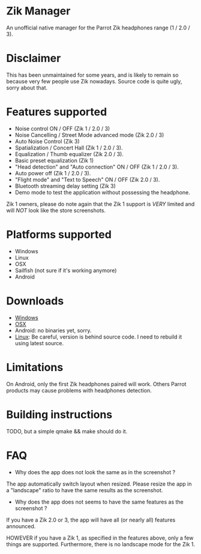 # Zik Manager

An unofficial native manager for the Parrot Zik headphones range (1 / 2.0 / 3).

# Disclaimer

This has been unmaintained for some years, and is likely to remain so because very few people use Zik nowadays. Source code is quite ugly, sorry about that.

# Features supported

- Noise control ON / OFF (Zik 1 / 2.0 / 3)
- Noise Cancelling / Street Mode advanced mode (Zik 2.0 / 3)
- Auto Noise Control (Zik 3)
- Spatialization / Concert Hall (Zik 1 / 2.0 / 3).
- Equalization / Thumb equalizer (Zik 2.0 / 3).
- Basic preset equalization (Zik 1)
- "Head detection" and "Auto connection" ON / OFF (Zik 1 / 2.0 / 3).
- Auto power off (Zik 1 / 2.0 / 3).
- "Flight mode" and "Text to Speech" ON / OFF (Zik 2.0 / 3).
- Bluetooth streaming delay setting (Zik 3)
- Demo mode to test the application without possessing the headphone.

Zik 1 owners, please do note again that the Zik 1 support is _VERY_ limited and will _NOT_ look like the store screenshots.

# Platforms supported

- Windows
- Linux
- OSX
- Sailfish (not sure if it's working anymore)
- Android

# Downloads

- [Windows](https://www.microsoft.com/fr-fr/p/zik-manager/9nmsfr8zgxv8)
- [OSX](https://apps.apple.com/fr/app/zik-manager/id1050660598)
- Android: no binaries yet, sorry.
- [Linux](https://github.com/lainwir3d/Zik_Manager/releases): Be careful, version is behind source code. I need to rebuild it using latest source.

# Limitations

On Android, only the first Zik headphones paired will work. Others Parrot products may cause problems with headphones detection.

# Building instructions

TODO, but a simple qmake && make should do it.

# FAQ

- Why does the app does not look the same as in the screenshot ?

 The app automatically switch layout when resized. Please resize the app in a "landscape" ratio to have the same results as the screenshot.

- Why does the app does not seems to have the same features as the screenshot ?

 If you have a Zik 2.0 or 3, the app will have all (or nearly all) features announced.

 HOWEVER if you have a Zik 1, as specified in the features above, only a few things are supported. Furthermore, there is no landscape mode for the Zik 1.
